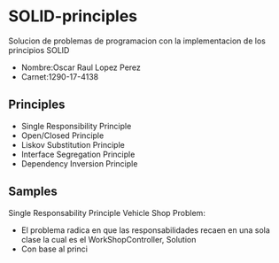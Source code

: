 # SOLID-principles
Solucion de problemas de programacion con la implementacion de los principios SOLID
- Nombre:Oscar Raul Lopez Perez
- Carnet:1290-17-4138
## Principles
- Single Responsibility Principle
- Open/Closed Principle
- Liskov Substitution Principle
- Interface Segregation Principle
- Dependency Inversion Principle
## Samples
   Single Responsability Principle
   Vehicle Shop
   Problem:
   - El problema radica en que las responsabilidades recaen en una sola clase la cual es el WorkShopController,
   Solution
   - Con base al princi
